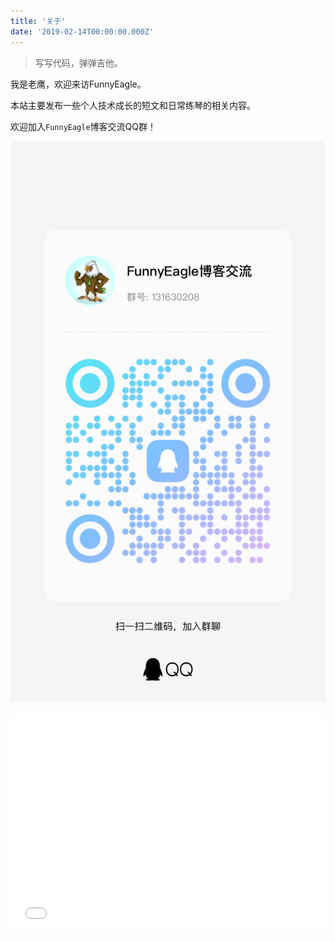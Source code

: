 ```yaml
---
title: '关于'
date: '2019-02-14T00:00:00.000Z'
---
```

> 写写代码，弹弹吉他。

我是老鹰，欢迎来访FunnyEagle。

本站主要发布一些个人技术成长的短文和日常练琴的相关内容。

欢迎加入`FunnyEagle`博客交流QQ群！

![qq](./IMG_2096.JPG)

<iframe style="border-radius:12px" src="//music.163.com/outchain/player?type=2&id=2029572640&auto=1&height=66" width="100%" height="352" frameBorder="0" allowfullscreen="" allow="autoplay; clipboard-write; encrypted-media; fullscreen; picture-in-picture" loading="lazy"></iframe>